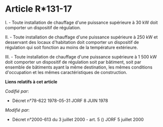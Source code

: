 # Article R*131-17

I. - Toute installation de chauffage d'une puissance supérieure à 30 kW doit comporter un dispositif de régulation.

II. - Toute installation de chauffage d'une puissance supérieure à 250 kW et desservant des locaux d'habitation doit
comporter un dispositif de régulation qui soit fonction au moins de la température extérieure.

III. - Toute installation de chauffage d'une puissance supérieure à 1 500 kW doit comporter un dispositif de régulation soit
par bâtiment, soit par ensemble de bâtiments ayant la même destination, les mêmes conditions d'occupation et les mêmes
caractéristiques de construction.

**Liens relatifs à cet article**

_Codifié par_:

  - Décret n°78-622 1978-05-31 JORF 8 JUIN 1978

_Modifié par_:

  - Décret n°2000-613 du 3 juillet 2000 - art. 5 () JORF 5 juillet 2000
